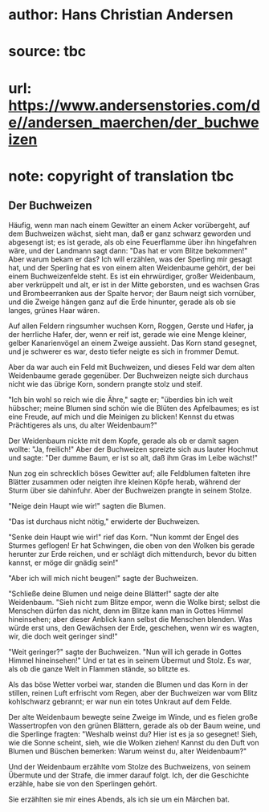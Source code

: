 # author: Hans Christian Andersen
# source: tbc
# url: https://www.andersenstories.com/de//andersen_maerchen/der_buchweizen
# note: copyright of translation tbc

## Der Buchweizen 

Häufig, wenn man nach einem Gewitter an einem Acker vorübergeht, auf dem
Buchweizen wächst, sieht man, daß er ganz schwarz geworden und abgesengt
ist; es ist gerade, als ob eine Feuerflamme über ihn hingefahren wäre,
und der Landmann sagt dann: "Das hat er vom Blitze bekommen!" Aber
warum bekam er das? Ich will erzählen, was der Sperling mir gesagt hat,
und der Sperling hat es von einem alten Weidenbaume gehört, der bei
einem Buchweizenfelde steht. Es ist ein ehrwürdiger, großer Weidenbaum,
aber verkrüppelt und alt, er ist in der Mitte geborsten, und es wachsen
Gras und Brombeerranken aus der Spalte hervor; der Baum neigt sich
vornüber, und die Zweige hängen ganz auf die Erde hinunter, gerade als
ob sie langes, grünes Haar wären.

Auf allen Feldern ringsumher wuchsen Korn, Roggen, Gerste und Hafer, ja
der herrliche Hafer, der, wenn er reif ist, gerade wie eine Menge
kleiner, gelber Kanarienvögel an einem Zweige aussieht. Das Korn stand
gesegnet, und je schwerer es war, desto tiefer neigte es sich in frommer
Demut.

Aber da war auch ein Feld mit Buchweizen, und dieses Feld war dem alten
Weidenbaume gerade gegenüber. Der Buchweizen neigte sich durchaus nicht
wie das übrige Korn, sondern prangte stolz und steif.

"Ich bin wohl so reich wie die Ähre," sagte er; "überdies bin ich
weit hübscher; meine Blumen sind schön wie die Blüten des Apfelbaumes;
es ist eine Freude, auf mich und die Meinigen zu blicken! Kennst du
etwas Prächtigeres als uns, du alter Weidenbaum?"

Der Weidenbaum nickte mit dem Kopfe, gerade als ob er damit sagen
wollte: "Ja, freilich!" Aber der Buchweizen spreizte sich aus lauter
Hochmut und sagte: "Der dumme Baum, er ist so alt, daß ihm Gras im
Leibe wächst!"

Nun zog ein schrecklich böses Gewitter auf; alle Feldblumen falteten
ihre Blätter zusammen oder neigten ihre kleinen Köpfe herab, während der
Sturm über sie dahinfuhr. Aber der Buchweizen prangte in seinem Stolze.

"Neige dein Haupt wie wir!" sagten die Blumen.

"Das ist durchaus nicht nötig," erwiderte der Buchweizen.

"Senke dein Haupt wie wir!" rief das Korn. "Nun kommt der Engel des
Sturmes geflogen! Er hat Schwingen, die oben von den Wolken bis gerade
herunter zur Erde reichen, und er schlägt dich mittendurch, bevor du
bitten kannst, er möge dir gnädig sein!"

"Aber ich will mich nicht beugen!" sagte der Buchweizen.

"Schließe deine Blumen und neige deine Blätter!" sagte der alte
Weidenbaum. "Sieh nicht zum Blitze empor, wenn die Wolke birst; selbst
die Menschen dürfen das nicht, denn im Blitze kann man in Gottes Himmel
hineinsehen; aber dieser Anblick kann selbst die Menschen blenden. Was
würde erst uns, den Gewächsen der Erde, geschehen, wenn wir es wagten,
wir, die doch weit geringer sind!"

"Weit geringer?" sagte der Buchweizen. "Nun will ich gerade in Gottes
Himmel hineinsehen!" Und er tat es in seinem Übermut und Stolz. Es war,
als ob die ganze Welt in Flammen stände, so blitzte es.

Als das böse Wetter vorbei war, standen die Blumen und das Korn in der
stillen, reinen Luft erfrischt vom Regen, aber der Buchweizen war vom
Blitz kohlschwarz gebrannt; er war nun ein totes Unkraut auf dem Felde.

Der alte Weidenbaum bewegte seine Zweige im Winde, und es fielen große
Wassertropfen von den grünen Blättern, gerade als ob der Baum weine, und
die Sperlinge fragten: "Weshalb weinst du? Hier ist es ja so gesegnet!
Sieh, wie die Sonne scheint, sieh, wie die Wolken ziehen! Kannst du den
Duft von Blumen und Büschen bemerken: Warum weinst du, alter
Weidenbaum?"

Und der Weidenbaum erzählte vom Stolze des Buchweizens, von seinem
Übermute und der Strafe, die immer darauf folgt. Ich, der die Geschichte
erzähle, habe sie von den Sperlingen gehört.

Sie erzählten sie mir eines Abends, als ich sie um ein Märchen bat.

